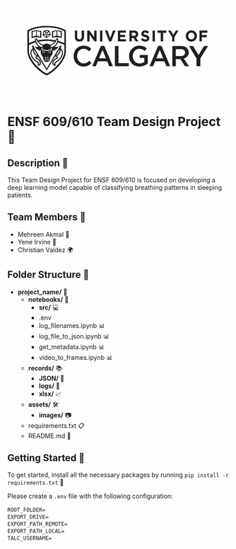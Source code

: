 ![UofC logo](assets/images/uofc_logo-black.jpg)

# ENSF 609/610 Team Design Project 🚀

## Description 📝

This Team Design Project for ENSF 609/610 is focused on developing a deep learning model capable of classifying breathing patterns in sleeping patients.

## Team Members 👥

- Mehreen Akmal 🌟
- Yene Irvine 💫
- Christian Valdez 🌍

## Folder Structure 📂

- **project_name/** 📁
  - **notebooks/** 📓
    - **src/** 💻
    - .env
    - log_filenames.ipynb 📊
    - log_file_to_json.ipynb 📊
    - get_metadata.ipynb 📊
    - video_to_frames.ipynb 📊
  - **records/** 📚
    - **JSON/** 📄
    - **logs/** 📜
    - **xlsx/** 📈
  - **assets/** 🛠️
    - **images/** 📷
  - requirements.txt 📋
  - README.md 📖

## Getting Started 🌟

To get started, install all the necessary packages by running `pip install -r requirements.txt` 💼

Please create a `.env` file with the following configuration:

```
ROOT_FOLDER=
EXPORT_DRIVE=
EXPORT_PATH_REMOTE=
EXPORT_PATH_LOCAL=
TALC_USERNAME=
```
